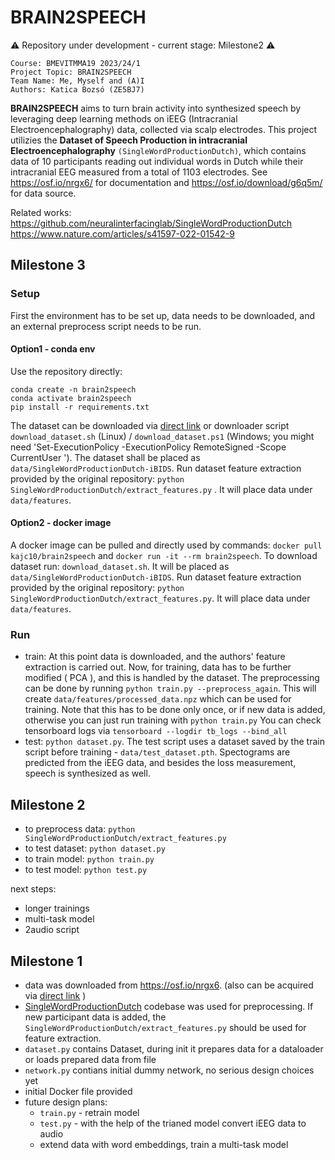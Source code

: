 # BRAIN2SPEECH

:warning: Repository under development - current stage: Milestone2 :warning: 
```
Course: BMEVITMMA19 2023/24/1 
Project Topic: BRAIN2SPEECH 
Team Name: Me, Myself and (A)I
Authors: Katica Bozsó (ZE5BJ7)
```

 **BRAIN2SPEECH** aims to turn brain activity into synthesized speech by leveraging deep learning methods on iEEG (Intracranial Electroencephalography) data, collected via scalp electrodes. This project utilizies the **Dataset of Speech Production in intracranial Electroencephalography** `(SingleWordProductionDutch)`, which contains data of 10 participants reading out individual words in Dutch while their intracranial EEG measured from a total of 1103 electrodes. See https://osf.io/nrgx6/ for documentation and https://osf.io/download/g6q5m/ for data source.

Related works: \
https://github.com/neuralinterfacinglab/SingleWordProductionDutch \
https://www.nature.com/articles/s41597-022-01542-9


## Milestone 3

### Setup
First the environment has to be set up, data needs to be downloaded, and an external preprocess script needs to be run.
#### Option1 - conda env
Use the repository directly: 
```
conda create -n brain2speech
conda activate brain2speech
pip install -r requirements.txt
```
The dataset can be downloaded via [direct link](https://files.de-1.osf.io/v1/resources/nrgx6/providers/osfstorage/623d9d9a938b480e3797af8f) or downloader script `download_dataset.sh` (Linux) / `download_dataset.ps1` (Windows; you might need 'Set-ExecutionPolicy -ExecutionPolicy RemoteSigned -Scope CurrentUser
').
The dataset shall be placed as `data/SingleWordProductionDutch-iBIDS`.
Run dataset feature extraction provided by the original repository: `python SingleWordProductionDutch/extract_features.py` . It will place data under `data/features`.

#### Option2 - docker image
A docker image can be pulled and directly used by commands: `docker pull kajc10/brain2speech` and `docker run -it --rm brain2speech`.
To download dataset run: `download_dataset.sh`. It will be placed as `data/SingleWordProductionDutch-iBIDS`.
Run dataset feature extraction provided by the original repository: `python SingleWordProductionDutch/extract_features.py`. It will place data under `data/features`.

### Run
- train: At this point data is downloaded, and the authors' feature extraction is carried out. Now, for training, data has to be further modified ( PCA ), and this is handled by the dataset. The preprocessing can be done by running `python train.py --preprocess_again`. This will create `data/features/processed_data.npz` which can be used for training. Note that this has to be done only once, or if new data is added, otherwise you can just run training with `python train.py`
You can check tensorboard logs via `tensorboard --logdir tb_logs --bind_all`
- test: `python dataset.py`. The test script uses a dataset saved by the train script before training - `data/test_dataset.pth`.
Spectograms are predicted from the iEEG data, and besides the loss measurement, speech is synthesized as well.



## Milestone 2
- to preprocess data: `python SingleWordProductionDutch/extract_features.py `
- to test dataset: `python dataset.py`
- to train model: `python train.py`
- to test model: `python test.py`

next steps:
- longer trainings
- multi-task model
- 2audio script
 

## Milestone 1
- data was downloaded from https://osf.io/nrgx6. (also can be acquired via  [direct link](https://files.de-1.osf.io/v1/resources/nrgx6/providers/osfstorage/623d9d9a938b480e3797af8f) )
- [SingleWordProductionDutch](https://github.com/neuralinterfacinglab/SingleWordProductionDutch) codebase was used for preprocessing. If new participant data is added, the `SingleWordProductionDutch/extract_features.py` should be used for feature extraction.
- `dataset.py` contains Dataset, during init it prepares data for a dataloader or loads prepared data from file
- `network.py` contians initial dummy network, no serious design choices yet
- initial Docker file provided
- future design plans:
    - `train.py` - retrain model
    - `test.py` - with the help of the trianed model convert iEEG data to audio
    -  extend data with word embeddings, train a multi-task model




